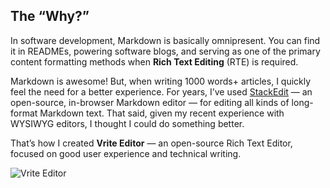 ## The “Why?”

In software development, Markdown is basically omnipresent. You can find it in READMEs, powering software blogs, and serving as one of the primary content formatting methods when **Rich Text Editing** (RTE) is required.

Markdown is awesome! But, when writing 1000 words+ articles, I quickly feel the need for a better experience. For years, I’ve used [StackEdit](https://stackedit.io/) — an open-source, in-browser Markdown editor — for editing all kinds of long-format Markdown text. That said, given my recent experience with WYSIWYG editors, I thought I could do something better.

That’s how I created **Vrite Editor** — an open-source Rich Text Editor, focused on good user experience and technical writing.

![Vrite Editor](https://assets.vrite.io/6409e82d7dfc74cef7a72e0d/m4XKgoSC1csabmRO-suPy.png)